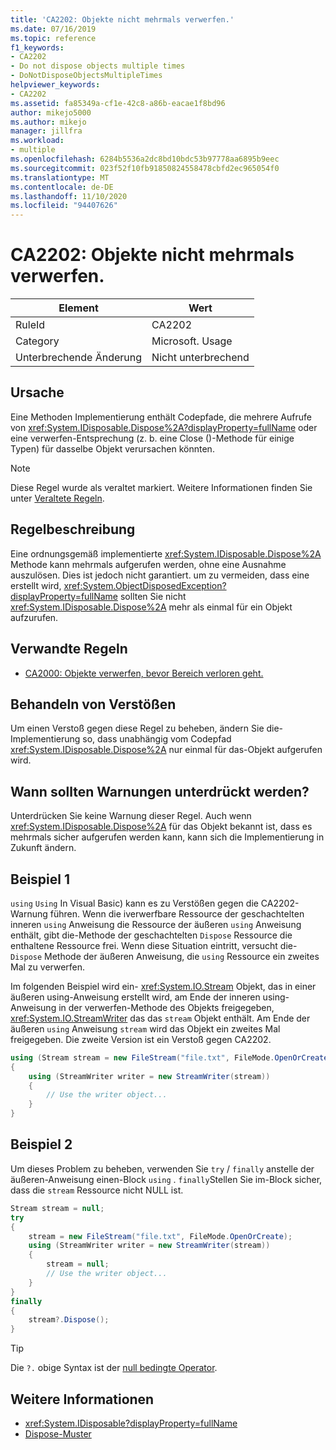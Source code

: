 ```yaml
---
title: 'CA2202: Objekte nicht mehrmals verwerfen.'
ms.date: 07/16/2019
ms.topic: reference
f1_keywords:
- CA2202
- Do not dispose objects multiple times
- DoNotDisposeObjectsMultipleTimes
helpviewer_keywords:
- CA2202
ms.assetid: fa85349a-cf1e-42c8-a86b-eacae1f8bd96
author: mikejo5000
ms.author: mikejo
manager: jillfra
ms.workload:
- multiple
ms.openlocfilehash: 6284b5536a2dc8bd10bdc53b97778aa6895b9eec
ms.sourcegitcommit: 023f52f10fb91850824558478cbfd2ec965054f0
ms.translationtype: MT
ms.contentlocale: de-DE
ms.lasthandoff: 11/10/2020
ms.locfileid: "94407626"
---
```

# <a name="ca2202-do-not-dispose-objects-multiple-times"></a>CA2202: Objekte nicht mehrmals verwerfen.

|Element|Wert|
|-|-|
|RuleId|CA2202|
|Category|Microsoft. Usage|
|Unterbrechende Änderung|Nicht unterbrechend|

## <a name="cause"></a>Ursache
Eine Methoden Implementierung enthält Codepfade, die mehrere Aufrufe von <xref:System.IDisposable.Dispose%2A?displayProperty=fullName> oder eine verwerfen-Entsprechung (z. b. eine Close ()-Methode für einige Typen) für dasselbe Objekt verursachen könnten.

> [!NOTE]
> Diese Regel wurde als veraltet markiert. Weitere Informationen finden Sie unter [Veraltete Regeln](fxcop-unported-deprecated-rules.md).

## <a name="rule-description"></a>Regelbeschreibung

Eine ordnungsgemäß implementierte <xref:System.IDisposable.Dispose%2A> Methode kann mehrmals aufgerufen werden, ohne eine Ausnahme auszulösen. Dies ist jedoch nicht garantiert. um zu vermeiden, dass eine erstellt wird, <xref:System.ObjectDisposedException?displayProperty=fullName> sollten Sie nicht <xref:System.IDisposable.Dispose%2A> mehr als einmal für ein Objekt aufzurufen.

## <a name="related-rules"></a>Verwandte Regeln

- [CA2000: Objekte verwerfen, bevor Bereich verloren geht.](/dotnet/fundamentals/code-analysis/quality-rules/ca2000)

## <a name="how-to-fix-violations"></a>Behandeln von Verstößen

Um einen Verstoß gegen diese Regel zu beheben, ändern Sie die-Implementierung so, dass unabhängig vom Codepfad <xref:System.IDisposable.Dispose%2A> nur einmal für das-Objekt aufgerufen wird.

## <a name="when-to-suppress-warnings"></a>Wann sollten Warnungen unterdrückt werden?

Unterdrücken Sie keine Warnung dieser Regel. Auch wenn <xref:System.IDisposable.Dispose%2A> für das Objekt bekannt ist, dass es mehrmals sicher aufgerufen werden kann, kann sich die Implementierung in Zukunft ändern.

## <a name="example-1"></a>Beispiel 1

`using` `Using` In Visual Basic) kann es zu Verstößen gegen die CA2202-Warnung führen. Wenn die iverwerfbare Ressource der geschachtelten inneren `using` Anweisung die Ressource der äußeren `using` Anweisung enthält, gibt die-Methode der geschachtelten `Dispose` Ressource die enthaltene Ressource frei. Wenn diese Situation eintritt, versucht die- `Dispose` Methode der äußeren Anweisung, die `using` Ressource ein zweites Mal zu verwerfen.

Im folgenden Beispiel wird ein- <xref:System.IO.Stream> Objekt, das in einer äußeren using-Anweisung erstellt wird, am Ende der inneren using-Anweisung in der verwerfen-Methode des Objekts freigegeben, <xref:System.IO.StreamWriter> das das `stream` Objekt enthält. Am Ende der äußeren `using` Anweisung `stream` wird das Objekt ein zweites Mal freigegeben. Die zweite Version ist ein Verstoß gegen CA2202.

```csharp
using (Stream stream = new FileStream("file.txt", FileMode.OpenOrCreate))
{
    using (StreamWriter writer = new StreamWriter(stream))
    {
        // Use the writer object...
    }
}
```

## <a name="example-2"></a>Beispiel 2

Um dieses Problem zu beheben, verwenden Sie `try` / `finally` anstelle der äußeren-Anweisung einen-Block `using` . `finally`Stellen Sie im-Block sicher, dass die `stream` Ressource nicht NULL ist.

```csharp
Stream stream = null;
try
{
    stream = new FileStream("file.txt", FileMode.OpenOrCreate);
    using (StreamWriter writer = new StreamWriter(stream))
    {
        stream = null;
        // Use the writer object...
    }
}
finally
{
    stream?.Dispose();
}
```

> [!TIP]
> Die `?.` obige Syntax ist der [null bedingte Operator](/dotnet/csharp/language-reference/operators/member-access-operators#null-conditional-operators--and-).

## <a name="see-also"></a>Weitere Informationen

- <xref:System.IDisposable?displayProperty=fullName>
- [Dispose-Muster](/dotnet/standard/design-guidelines/dispose-pattern)
